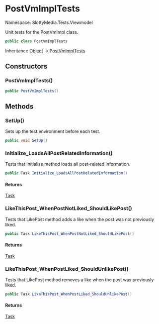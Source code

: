 # PostVmImplTests

Namespace: SlottyMedia.Tests.Viewmodel

Unit tests for the PostVmImpl class.

```csharp
public class PostVmImplTests
```

Inheritance [Object](https://docs.microsoft.com/en-us/dotnet/api/system.object) → [PostVmImplTests](./slottymedia.tests.viewmodel.postvmimpltests.md)

## Constructors

### **PostVmImplTests()**

```csharp
public PostVmImplTests()
```

## Methods

### **SetUp()**

Sets up the test environment before each test.

```csharp
public void SetUp()
```

### **Initialize_LoadsAllPostRelatedInformation()**

Tests that Initialize method loads all post-related information.

```csharp
public Task Initialize_LoadsAllPostRelatedInformation()
```

#### Returns

[Task](https://docs.microsoft.com/en-us/dotnet/api/system.threading.tasks.task)<br>

### **LikeThisPost_WhenPostNotLiked_ShouldLikePost()**

Tests that LikePost method adds a like when the post was not previously liked.

```csharp
public Task LikeThisPost_WhenPostNotLiked_ShouldLikePost()
```

#### Returns

[Task](https://docs.microsoft.com/en-us/dotnet/api/system.threading.tasks.task)<br>

### **LikeThisPost_WhenPostLiked_ShouldUnlikePost()**

Tests that LikePost method removes a like when the post was previously liked.

```csharp
public Task LikeThisPost_WhenPostLiked_ShouldUnlikePost()
```

#### Returns

[Task](https://docs.microsoft.com/en-us/dotnet/api/system.threading.tasks.task)<br>
